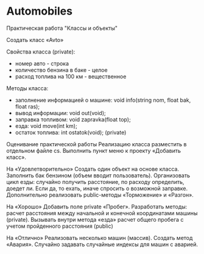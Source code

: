 # Automobiles
Практическая работа "Классы и объекты"

Создать класс «Avto»

Свойства класса (private):
- номер авто - строка
- количество бензина в баке - целое
- расход топлива на 100 км - вещественное

Методы класса:
- заполнение информацией о машине: void info(string nom, float bak, float ras);
- вывод информации: void out(void);
- заправка топливом: void zapravka(float top);
- езда: void move(int km);
- остаток топлива: int ostatok(void); (private)

Оценивание практической работы 
Реализацию класса разместить в отдельном файле cs. Выполнить пункт меню к проекту «Добавить класс».

На «Удовлетворительно» 
Создать один объект на основе класса. Заполнить бак бензином (объем вводит пользователь). Организовать цикл езды:  случайно получить расстояние, по расходу определить, доедет ли. Если да, то ехать, иначе спросить о возможной заправке. Дополнительно реализовать public-методы «Торможение» и «Разгон».

На «Хорошо» 
Добавить поле private «Пробег». Разработать методы:
расчет расстояния между начальной и конечной координатами машины (private). Вызывать внутри метода «езда»
расчет общего пробега с учетом пройденного расстояния (public) 

На «Отлично» 
Реализовать несколько машин (массив). Создать метод «Авария».  Случайно задавать случайные индексы для машин с аварией.
